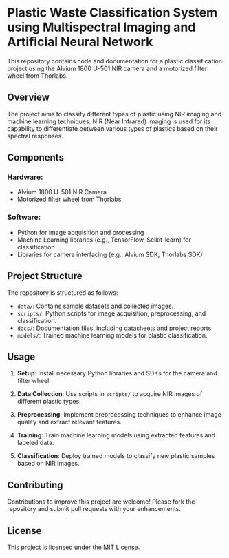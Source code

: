 # Plastic Waste Classification System using Multispectral Imaging and Artificial Neural Network

This repository contains code and documentation for a plastic classification project using the Alvium 1800 U-501 NIR camera and a motorized filter wheel from Thorlabs.

## Overview

The project aims to classify different types of plastic using NIR imaging and machine learning techniques. NIR (Near Infrared) imaging is used for its capability to differentiate between various types of plastics based on their spectral responses.

## Components

### Hardware:
- Alvium 1800 U-501 NIR Camera
- Motorized filter wheel from Thorlabs

### Software:
- Python for image acquisition and processing
- Machine Learning libraries (e.g., TensorFlow, Scikit-learn) for classification
- Libraries for camera interfacing (e.g., Alvium SDK, Thorlabs SDK)

## Project Structure

The repository is structured as follows:

- `data/`: Contains sample datasets and collected images.
- `scripts/`: Python scripts for image acquisition, preprocessing, and classification.
- `docs/`: Documentation files, including datasheets and project reports.
- `models/`: Trained machine learning models for plastic classification.

## Usage

1. **Setup**: Install necessary Python libraries and SDKs for the camera and filter wheel.
   
2. **Data Collection**: Use scripts in `scripts/` to acquire NIR images of different plastic types.

3. **Preprocessing**: Implement preprocessing techniques to enhance image quality and extract relevant features.

4. **Training**: Train machine learning models using extracted features and labeled data.

5. **Classification**: Deploy trained models to classify new plastic samples based on NIR images.

## Contributing

Contributions to improve this project are welcome! Please fork the repository and submit pull requests with your enhancements.

## License

This project is licensed under the [MIT License](LICENSE).
